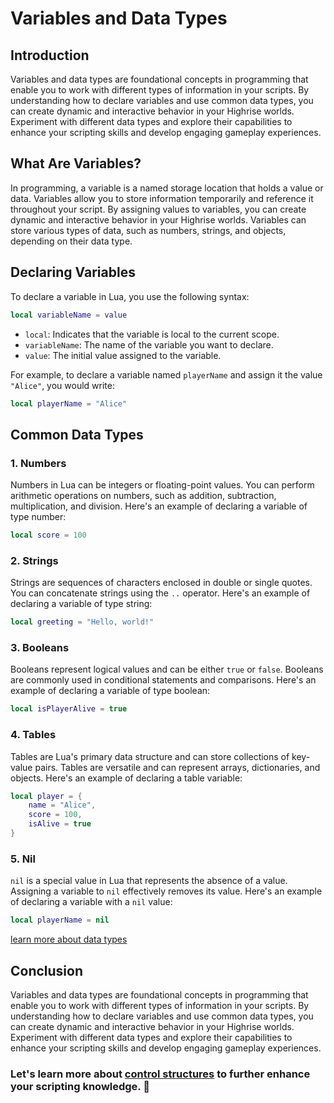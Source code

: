 # Variables and Data Types

## Introduction

Variables and data types are foundational concepts in programming that enable you to work with different types of information in your scripts. By understanding how to declare variables and use common data types, you can create dynamic and interactive behavior in your Highrise worlds. Experiment with different data types and explore their capabilities to enhance your scripting skills and develop engaging gameplay experiences.

## What Are Variables?

In programming, a variable is a named storage location that holds a value or data. Variables allow you to store information temporarily and reference it throughout your script. By assigning values to variables, you can create dynamic and interactive behavior in your Highrise worlds. Variables can store various types of data, such as numbers, strings, and objects, depending on their data type.

## Declaring Variables

To declare a variable in Lua, you use the following syntax:

```lua
local variableName = value
```

- `local`: Indicates that the variable is local to the current scope.
- `variableName`: The name of the variable you want to declare.
- `value`: The initial value assigned to the variable.

For example, to declare a variable named `playerName` and assign it the value `"Alice"`, you would write:

```lua
local playerName = "Alice"
```

## Common Data Types

### 1. Numbers

Numbers in Lua can be integers or floating-point values. You can perform arithmetic operations on numbers, such as addition, subtraction, multiplication, and division. Here's an example of declaring a variable of type number:

```lua
local score = 100
```

### 2. Strings

Strings are sequences of characters enclosed in double or single quotes. You can concatenate strings using the `..` operator. Here's an example of declaring a variable of type string:

```lua
local greeting = "Hello, world!"
```

### 3. Booleans

Booleans represent logical values and can be either `true` or `false`. Booleans are commonly used in conditional statements and comparisons. Here's an example of declaring a variable of type boolean:

```lua
local isPlayerAlive = true
```

### 4. Tables

Tables are Lua's primary data structure and can store collections of key-value pairs. Tables are versatile and can represent arrays, dictionaries, and objects. Here's an example of declaring a table variable:

```lua
local player = {
    name = "Alice",
    score = 100,
    isAlive = true
}
```

### 5. Nil

`nil` is a special value in Lua that represents the absence of a value. Assigning a variable to `nil` effectively removes its value. Here's an example of declaring a variable with a `nil` value:

```lua
local playerName = nil
```
[learn more about data types](https://www.lua.org/pil/2.html)
## Conclusion

Variables and data types are foundational concepts in programming that enable you to work with different types of information in your scripts. By understanding how to declare variables and use common data types, you can create dynamic and interactive behavior in your Highrise worlds. Experiment with different data types and explore their capabilities to enhance your scripting skills and develop engaging gameplay experiences.

### Let's learn more about [control structures](https://create.highrise.game/learn/studio/basics/coding-fundamentals/control-structures) to further enhance your scripting knowledge. 🚀
